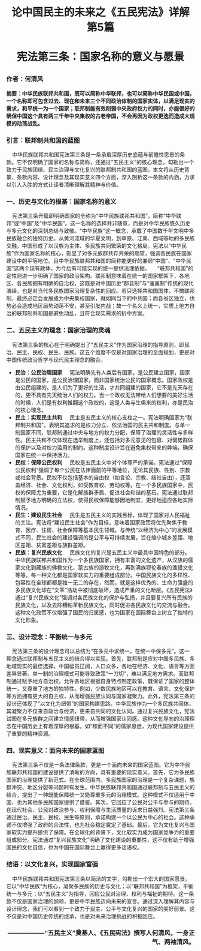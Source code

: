 # **<p align="center">论中国民主的未来之《五民宪法》详解  第5篇</p>**
# **<p align="center">宪法第三条：国家名称的意义与愿景</p>**
### **作者：何清风**
**摘要：中华民族联邦共和国，既可以简称中华联邦，也可以简称中华民国或中国，一个名称即可包含过去、现在和未来三个不同政治体制的国家实体，以满足现实的需求，和平统一为一个国家；联邦制能有效削弱中央政府权力的同时，亦能很好的确保中国这个具有两三千年中央集权的古老帝国，不会再因为政权更迭而造成大规模的动荡战乱。**
### **引言：联邦制共和国的蓝图**
&nbsp;&nbsp;&nbsp;&nbsp;中华民族联邦共和国宪法第三条是一条承载深厚历史底蕴与前瞻性愿景的条款。它不仅明确了国家的名称与简称，还通过“五民主义”的核心理念，勾勒出一个致力于民族团结、民主治理与文化复兴的联邦制共和国的蓝图。本文将从历史背景、条款内容、设计理念及其现实意义四个方面，深入剖析这一条款的内涵，力求以引人入胜的方式让读者清晰理解其精神与价值。
### **一、历史与文化的根基：国家名称的意义**
&nbsp;&nbsp;&nbsp;&nbsp;宪法第三条开篇即明确国家的全称为“中华民族联邦共和国”，简称“中华联邦”或“中国”及“中华民国”。这一名称的选择并非随意，而是对中华民族悠久历史与多元文化的深刻总结与致敬。“中华民族”这一概念，承载了中国数千年文明中多民族融合的独特历史。从黄河流域的华夏文明，到草原、江南、西域等地的多民族交融，中国形成了以汉族为主体、多民族共同繁荣的文化格局。宪法以“中华民族”作为国家名称的核心，彰显了对多元族群共存共荣的期望，强调各民族在国家建设中的平等地位。且中华民族联邦共和国的简称能更好的兼顾“中国”、“中华民国”这两个现有政体，为今后有可能实现的统一提供法理依据。
&nbsp;&nbsp;&nbsp;&nbsp;“联邦共和国”的定性则进一步明确了国家的政治架构。联邦制意味着在统一的国家框架下，各地区、各民族拥有明确的自治权，这既是对中国历史“郡县制”与“藩属制”传统的现代演绎，也是对当代多民族国家治理复杂性的回应。若只选择共和国国体，不搞联邦制，最终必定会发展成为中央集权国家，就如同当下的中共国；而各省区独立，也势必会造成地区局势动荡不安，甚至引发内战；故一个名义上统一，实质上地方自治的联邦制共和国是避免动乱，且符合现实需求的折中方案。

### **二、五民主义的理念：国家治理的灵魂**
&nbsp;&nbsp;&nbsp;&nbsp;宪法第三条的核心在于明确提出了“五民主义”作为国家治理的指导原则，即民治、民主、民权、民生、民族。这五个维度不仅是对国家治理的全面规划，更是对中国传统政治哲学与现代民主理念的融合。
 - **民治：公民治理国家**
 &nbsp;&nbsp;&nbsp;&nbsp;宪法明确先有人类后有国家，是公民建立国家，国家是公民的国家，是公民治理国家，而非国家统治公民的国家概念。国家政权是由公民组建的，是人们为了更好的生活，才共同组建的国家，它不是先天存在的，更不具有先天统治人们的权力。当一个政权无法带给人们想要的美好生活的时候，人们是有权利推翻这个政权的，这是人类与生俱来的权利，亦是民治的核心理念。
 - **民主：实现民主共和**
&nbsp;&nbsp;&nbsp;&nbsp;民主是五民主义的核心支柱之一。宪法明确国家为“联邦制共和国”，表明其追求的是权力分立、依法治国的民主共和制度。与单一制国家不同，联邦制通过中央与地方的权力分配，保障了治理的灵活性与多样性。民主共和不仅体现在选举制度上，还包括对多元意见的包容、对弱势群体的保护以及对权力滥用的制约。这种制度设计旨在避免集权带来的弊端，确保国家在统一中保持活力。
 - **民权：保障公民权利**
&nbsp;&nbsp;&nbsp;&nbsp;民权是五民主义中对个体尊严的承诺。宪法通过“保障公民权利”强调了每个公民在法律面前的平等地位，无论其民族、性别、宗教或社会背景。民权不仅包括基本的自由权（如言论、宗教、结社自由），还涵盖经济、社会、文化权利，如受教育权、劳动权等。在一个多民族国家中，民权的保障尤为重要，它是化解族群矛盾、促进社会和谐的基石。宪法通过联邦制赋予地方明确的立法权，使得民权保障能够因地制宜，更好地适应各地实际情况。
 - **民生：建设民生社会**
&nbsp;&nbsp;&nbsp;&nbsp;民生是五民主义的实践目标，体现了国家对人民福祉的关注。宪法将“建设民生社会”作为目标，意味着国家政策将优先聚焦于教育、医疗、住房、社会保障等基本民生领域。与传统“以经济为中心”的发展模式不同，民生社会的建设强调的是公平与可持续发展，旨在缩小城乡差距、地区差距、贫富差距与族群差距。
 - **民族：复兴民族文化**
&nbsp;&nbsp;&nbsp;&nbsp;民族文化的复兴是五民主义中最具中国特色的部分。中华民族联邦共和国作为一个多民族国家，拥有丰富的文化遗产，从汉族的儒家文化到藏族的佛教文化、蒙古族的游牧文化，再到满族鄂伦春族的渔猎文化等等，每一种文化都是国家软实力的重要组成部分。中国民族文化的多样性、包容性在全球都都是独一无二的存在，然而，就是这样优秀的、生命力强盛的多民族文化却在“文革”浩劫中被彻底破坏，造成严重的文化断层。《五民宪法》通过“复兴民族文化”强调对各民族文化的保护与弘扬，并且要复兴所有民族的民族文化，以及去除糟粕革新民族文化，同时促进各民族文化的交流与融合。这种文化政策不仅增强了国民的归属感，也为国家在国际舞台上树立了独特的文化形象。
### **三、设计理念：平衡统一与多元**
&nbsp;&nbsp;&nbsp;&nbsp;宪法第三条的设计理念可以总结为“在多元中求统一，在统一中保多元”。这一理念通过联邦制与五民主义的结合得以实现。首先，联邦制是应对中国多民族、多地域现实的最佳选择。中国幅员辽阔，人口众多，各地在经济、文化、语言等方面差异显著。单一制的治理模式可能导致政策“一刀切”，难以满足地方需求。而联邦制通过赋予地方自治权，允许各地区根据自身特点制定政策，既保证了国家的整体统一，又尊重了地方的独特性。例如，少数民族地区可以在教育、语言、文化保护等方面拥有更大的自主权，从而增强民族认同与国家凝聚力。此外，宪法第三条的设计还体现了“以文化为纽带”的国家构建思路。中华民族作为一个多民族共同体，其凝聚力不仅来自政治与经济，更来自共同的文化认同。通过复兴民族文化，宪法试图在多元族群之间建立情感纽带，从而增强国家认同感。这种文化导向的治理理念在中国历史上有着深厚的根基，如“和而不同”的儒家思想，为现代国家建设提供了重要的精神资源。
### **四、现实意义：面向未来的国家蓝图**
&nbsp;&nbsp;&nbsp;&nbsp;宪法第三条不仅是一条法律条款，更是一个面向未来的国家蓝图。它为中华民族联邦共和国的建设提供了清晰的方向，具有重要的现实意义。首先，它为多民族国家的治理提供了新范式。在全球范围内，多民族国家的治理是一个复杂课题，族群冲突、地区分裂等问题时有发生。中华民族联邦共和国通过联邦制与五民主义的结合，提出了一种既能保障统一又能尊重多元的治理模式。这种模式不仅适用于中国，也为其他多民族国家提供了借鉴。其次，它回应了公民对公平与参与的期待。在现代社会，公民对政治参与、权利保障与生活质量的诉求日益强烈。宪法第三条通过民治、民主、民权、民生等原则，承诺构建一个以公民为中心的社会。这种承诺不仅增强了政府的合法性，也为社会稳定奠定了基础。最后，它为文化复兴与国家软实力提升提供了保障。在全球化的背景下，文化软实力成为国家竞争力的重要组成部分。宪法通过“复兴民族文化”明确了文化建设的重要性，这不仅有助于增强国民的文化自信，也为中国在国际舞台上赢得更多话语权。
### **结语：以文化复兴，实现国家富强**
&nbsp;&nbsp;&nbsp;&nbsp;中华民族联邦共和国宪法第三条以简洁的文字，勾勒出一个宏大的国家愿景。它以“中华民族”为核心，凝聚多民族的历史与文化；以“联邦共和国”为框架，平衡统一与多元；以“五民主义”为指导，回应公民对治理、权利与福祉的期待。这一条款不仅是国家治理的纲领，更是中华民族迈向未来的宣言。通过深入理解其内容与设计理念，我们可以看到一个致力于民主、公平与文化复兴的国家的美好前景。这不仅是对中国历史传统的继承，也是对未来治理挑战的积极回应。
### **<p align="right">——————“五民主义”奠基人、《五民宪法》撰写人何清风，一身正气、两袖清风。</p>**